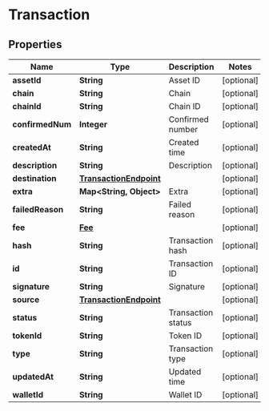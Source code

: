 

# Transaction


## Properties

| Name | Type | Description | Notes |
|------------ | ------------- | ------------- | -------------|
|**assetId** | **String** | Asset ID |  [optional] |
|**chain** | **String** | Chain |  [optional] |
|**chainId** | **String** | Chain ID |  [optional] |
|**confirmedNum** | **Integer** | Confirmed number |  [optional] |
|**createdAt** | **String** | Created time |  [optional] |
|**description** | **String** | Description |  [optional] |
|**destination** | [**TransactionEndpoint**](TransactionEndpoint.md) |  |  [optional] |
|**extra** | **Map&lt;String, Object&gt;** | Extra |  [optional] |
|**failedReason** | **String** | Failed reason |  [optional] |
|**fee** | [**Fee**](Fee.md) |  |  [optional] |
|**hash** | **String** | Transaction hash |  [optional] |
|**id** | **String** | Transaction ID |  [optional] |
|**signature** | **String** | Signature |  [optional] |
|**source** | [**TransactionEndpoint**](TransactionEndpoint.md) |  |  [optional] |
|**status** | **String** | Transaction status |  [optional] |
|**tokenId** | **String** | Token ID |  [optional] |
|**type** | **String** | Transaction type |  [optional] |
|**updatedAt** | **String** | Updated time |  [optional] |
|**walletId** | **String** | Wallet ID |  [optional] |



